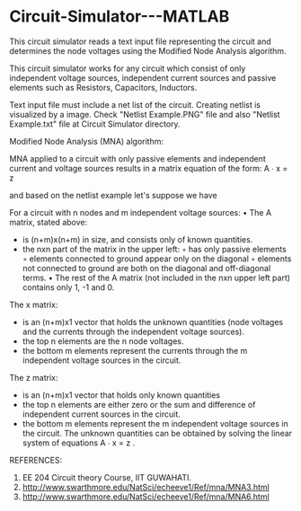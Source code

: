 # Circuit-Simulator---MATLAB

This circuit simulator reads a text input file representing the circuit and determines the node voltages using the Modified Node Analysis algorithm.

This circuit simulator works for any circuit which consist of only independent voltage sources, independent current sources and passive elements such as Resistors, Capacitors, Inductors. 

Text input file must include a net list of the circuit. Creating netlist is visualized by a image. Check "Netlist Example.PNG" file and also "Netlist Example.txt" file at Circuit Simulator directory. 


Modified Node Analysis (MNA) algorithm:

MNA applied to a circuit with only passive elements and independent current and voltage
sources results in a matrix equation of the form:
A ∙ x = z

and based on the netlist example let's suppose we have

For a circuit with n nodes and m independent voltage sources:
• The A matrix, stated above:
 - is (n+m)x(n+m) in size, and consists only of known quantities.
 - the nxn part of the matrix in the upper left:
      ◦ has only passive elements
      ◦ elements connected to ground appear only on the diagonal
      ◦ elements not connected to ground are both on the diagonal and off-diagonal terms.
      • The rest of the A matrix (not included in the nxn upper left part) contains only 1, -1 and 0.

The x matrix:
  - is an (n+m)x1 vector that holds the unknown quantities (node voltages and the currents
  through the independent voltage sources).
  - the top n elements are the n node voltages.
  - the bottom m elements represent the currents through the m independent voltage sources
  in the circuit.

The z matrix:
  - is an (n+m)x1 vector that holds only known quantities
  - the top n elements are either zero or the sum and difference of independent current sources
  in the circuit.
  - the bottom m elements represent the m independent voltage sources in the circuit.
  The unknown quantities can be obtained by solving the linear system of equations A ∙ x = z .

REFERENCES:
1. EE 204 Circuit theory Course, IIT GUWAHATI.
2. http://www.swarthmore.edu/NatSci/echeeve1/Ref/mna/MNA3.html
3. http://www.swarthmore.edu/NatSci/echeeve1/Ref/mna/MNA6.html
